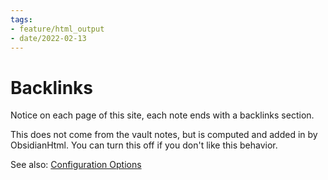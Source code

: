 ```yaml
---
tags:
- feature/html_output
- date/2022-02-13
---
```

# Backlinks   
   
Notice on each page of this site, each note ends with a backlinks section.    
   
This does not come from the vault notes, but is computed and added in by ObsidianHtml. You can turn this off if you don't like this behavior.   
   
See also: [Configuration Options](../../Configurations/Configuration%20Options.md#backlinks)